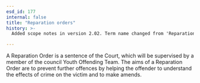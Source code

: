 ```yaml
---
esd_id: 177
internal: false
title: "Reparation orders"
history: >-
  Added scope notes in version 2.02. Term name changed from 'Reparation orders' to 'Youth justice - reparation orders' in version 3.00. Name changed to 'Reparation orders' in version 4.00.

---
```


A Reparation Order is a sentence of the Court, which will be supervised by a member of the council Youth Offending Team. The aims of a Reparation Order are to prevent further offences by helping the offender to understand the effects of crime on the victim and to make amends.

